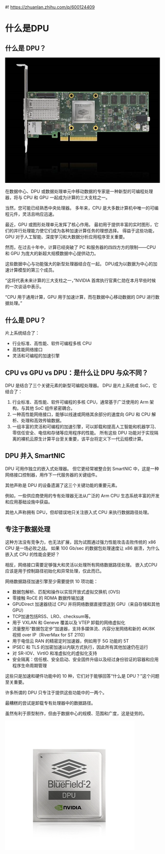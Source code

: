#! https://zhuanlan.zhihu.com/p/600124409
# 什么是DPU
## 什么是 DPU？

![](dpu-card.jpg.webp)

在数据中心、DPU 或数据处理单元中移动数据的专家是一种新型的可编程处理器，将与 CPU 和 GPU 一起成为计算的三大支柱之一。

当然，您可能已经熟悉中央处理器。 多年来，CPU 是大多数计算机中唯一的可编程元件，灵活且响应迅速。

最近，GPU 或图形处理单元发挥了核心作用。 最初用于提供丰富的实时图形，它们的并行处理能力使它们成为各种加速计算任务的理想选择。 得益于这些功能，GPU 对于人工智能、深度学习和大数据分析应用程序至关重要。

然而，在过去十年中，计算已经突破了 PC 和服务器的四四方方的限制——CPU 和 GPU 为庞大的新超大规模数据中心提供动力。

这些数据中心与功能强大的新型处理器结合在一起。 DPU成为以数据为中心的加速计算模型的第三个成员。

“这将代表未来计算的三大支柱之一，”NVIDIA 首席执行官黄仁勋在本月早些时候的一次谈话中表示。

“CPU 用于通用计算，GPU 用于加速计算，而在数据中心移动数据的 DPU 进行数据处理。”


## 什么是 DPU？
片上系统结合了：
* 行业标准、高性能、软件可编程多核 CPU
* 高性能网络接口
* 灵活和可编程的加速引擎

## CPU vs GPU vs DPU：是什么让 DPU 与众不同？
DPU 是结合了三个关键元素的新型可编程处理器。 DPU 是片上系统或 SoC，它结合了：

1. 行业标准、高性能、软件可编程的多核 CPU，通常基于广泛使用的 Arm 架构，与其他 SoC 组件紧密耦合。
2. 一种高性能网络接口，能够以线速或网络其余部分的速度向 GPU 和 CPU 解析、处理和高效传输数据。
3. 一组丰富的灵活和可编程的加速引擎，可以卸载和提高人工智能和机器学习、零信任安全、电信和存储等应用程序的性能。
所有这些 DPU 功能对于实现隔离的裸机云原生计算平台至关重要，该平台将定义下一代云规模计算。

## DPU 并入 SmartNIC
DPU 可用作独立的嵌入式处理器。 但它更经常被整合到 SmartNIC 中，这是一种网络接口控制器，用作下一代服务器的关键组件。

其他声称是 DPU 的设备遗漏了这三个关键功能的重要元素。

例如，一些供应商使用的专有处理器无法从广泛的 Arm CPU 生态系统丰富的开发和应用基础设施中获益。

其他人声称拥有 DPU，但却错误地只关注嵌入式 CPU 来执行数据路径处理。


## 专注于数据处理
这种方法没有竞争力，也无法扩展，因为试图通过强力性能攻击击败传统的 x86 CPU 是一场必败之战。 如果 100 Gb/sec 的数据包处理速度让 x86 崩溃，为什么嵌入式 CPU 的性能会更好？

相反，网络接口需要足够强大和灵活以处理所有网络数据路径处理。 嵌入式CPU应该是用于控制路径初始化和异常处理，仅此而已。

网络数据路径加速引擎至少需要提供 10 项功能：

* 数据包解析、匹配和操作以实现开放式虚拟交换机 (OVS)
* 零接触 RoCE 的 RDMA 数据传输加速
* GPUDirect 加速器绕过 CPU 并将网络数据直接馈送到 GPU（来自存储和其他 GPU）
* TCP加速包括RSS、LRO、checksum等。
* 用于 VXLAN 和 Geneve 覆盖以及 VTEP 卸载的网络虚拟化
* 流量整形“数据包定步”加速器，支持多媒体流、内容分发网络和新的 4K/8K 视频 over IP（RiverMax for ST 2110）
* 用于电信云 RAN 的精密定时加速器，例如用于 5G 功能的 5T
* IPSEC 和 TLS 的加密加速以内联方式执行，因此所有其他加速仍在运行
* 对 SR-IOV、VirtIO 和准虚拟化的虚拟化支持
* 安全隔离：信任根、安全启动、安全固件升级以及经过身份验证的容器和应用程序生命周期管理

这些只是加速和硬件功能中的 10 种，它们对于能够回答“什么是 DPU？”这个问题至关重要。


许多所谓的 DPU 只专注于提供这些功能中的一两个。

最糟糕的尝试是卸载专有处理器中的数据路径。

虽然有利于原型制作，但由于数据中心的规模、范围和广度，这是徒劳的。

![](bluefield-dpu.png.webp)














